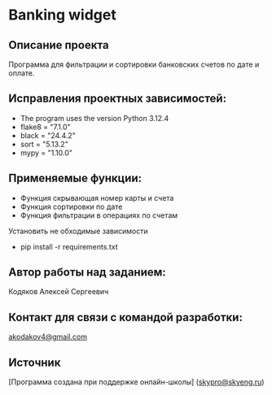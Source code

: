 
# Banking widget
## Описание проекта
Программа для фильтрации и сортировки банковских счетов по дате и оплате.

## Исправления проектных зависимостей:
* The program uses the version Python 3.12.4
* flake8 = "7.1.0"
* black = "24.4.2"
* sort = "5.13.2"
* mypy = "1.10.0"
  
## Применяемые функции:
* Функция скрывающая номер карты и счета
* Функция сортировки по дате
* Функция фильтрации в операциях по счетам

Установить не обходимые зависимости
* pip install -r requirements.txt

## Автор работы над заданием:
Кодяков Алексей Сергеевич
 
## Контакт для связи с командой разработки:
akodakov4@gmail.com
## Источник
[Программа создана при поддержке онлайн-школы] (skypro@skyeng.ru) 

